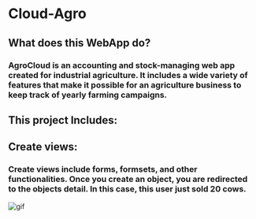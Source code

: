 # Cloud-Agro
## What does this WebApp do?
### AgroCloud is an accounting and stock-managing web app created for industrial agriculture. It includes a wide variety of features that make it possible for an agriculture business to keep track of yearly farming campaigns. 

## This project Includes:

## Create views:
### Create views include forms, formsets, and other functionalities. Once you create an object, you are redirected to the objects detail. In this case, this user just sold 20 cows.
![gif](create_sale.gif)

